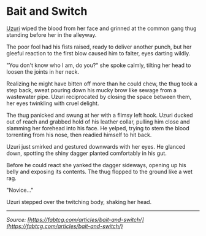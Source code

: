 # Bait and Switch

[Uzuri](../../heroes-of-rathe/uzuri-about.md) wiped the blood from her face and grinned at the common gang thug standing before her in the alleyway.

The poor fool had his fists raised, ready to deliver another punch, but her gleeful reaction to the first blow caused him to falter, eyes darting wildly.

"You don't know who I am, do you?" she spoke calmly, tilting her head to loosen the joints in her neck.

Realizing he might have bitten off more than he could chew, the thug took a step back, sweat pouring down his mucky brow like sewage from a wastewater pipe. Uzuri reciprocated by closing the space between them, her eyes twinkling with cruel delight.

The thug panicked and swung at her with a flimsy left hook. Uzuri ducked out of reach and grabbed hold of his leather collar, pulling him close and slamming her forehead into his face. He yelped, trying to stem the blood torrenting from his nose, then readied himself to hit back.

Uzuri just smirked and gestured downwards with her eyes. He glanced down, spotting the shiny dagger planted comfortably in his gut.

Before he could react she yanked the dagger sideways, opening up his belly and exposing its contents. The thug flopped to the ground like a wet rag.

"Novice..."

Uzuri stepped over the twitching body, shaking her head.

---

_Source: [https://fabtcg.com/articles/bait-and-switch/](https://fabtcg.com/articles/bait-and-switch/)_

